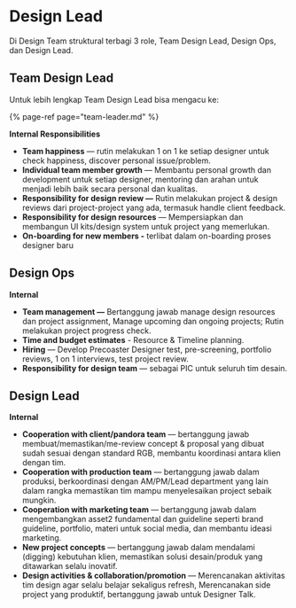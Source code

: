 # Design Lead

Di Design Team struktural terbagi 3 role, Team Design Lead, Design Ops, dan Design Lead. 

## Team Design Lead

Untuk lebih lengkap Team Design Lead bisa mengacu ke:

{% page-ref page="team-leader.md" %}

**Internal Responsibilities**

* **Team happiness** — rutin melakukan 1 on 1 ke setiap designer untuk check happiness, discover personal issue/problem.
* **Individual team member growth** — Membantu personal growth dan development untuk setiap designer, mentoring dan arahan untuk menjadi lebih baik secara personal dan kualitas.
* **Responsibility for design review —** Rutin melakukan project & design reviews dari project-project yang ada, termasuk handle client feedback.
* **Responsibility for design resources** — Mempersiapkan dan membangun UI kits/design system untuk project yang memerlukan.
* **On-boarding for new members -** terlibat dalam on-boarding proses designer baru

## Design Ops

**Internal**

* **Team management —** Bertanggung jawab manage design resources dan project assignment, Manage upcoming dan ongoing projects;  Rutin melakukan project progress check.
* **Time and budget estimates** - Resource & Timeline planning.
* **Hiring** — Develop Precoaster Designer test, pre-screening, portfolio reviews, 1 on 1 interviews, test project review. 
* **Responsibility for design team** — sebagai PIC untuk seluruh tim desain.

## Design Lead

**Internal**

* **Cooperation with client/pandora team** —  bertanggung jawab membuat/memastikan/me-review concept & proposal yang dibuat sudah sesuai dengan standard RGB, membantu koordinasi antara klien dengan tim.
* **Cooperation with production team** —  bertanggung jawab dalam produksi, berkoordinasi dengan AM/PM/Lead department yang lain dalam rangka memastikan tim mampu menyelesaikan project sebaik mungkin. 
* **Cooperation with marketing team** — bertanggung jawab dalam mengembangkan asset2 fundamental dan guideline seperti brand guideline, portfolio, materi untuk social media, dan membantu ideasi marketing.
* **New project concepts** —  bertanggung jawab dalam mendalami \(digging\) kebutuhan klien, memastikan solusi desain/produk yang ditawarkan selalu inovatif.
* **Design activities & collaboration/promotion** — Merencanakan aktivitas tim design agar selalu belajar sekaligus refresh, Merencanakan side project yang produktif, bertanggung jawab untuk Designer Talk.

